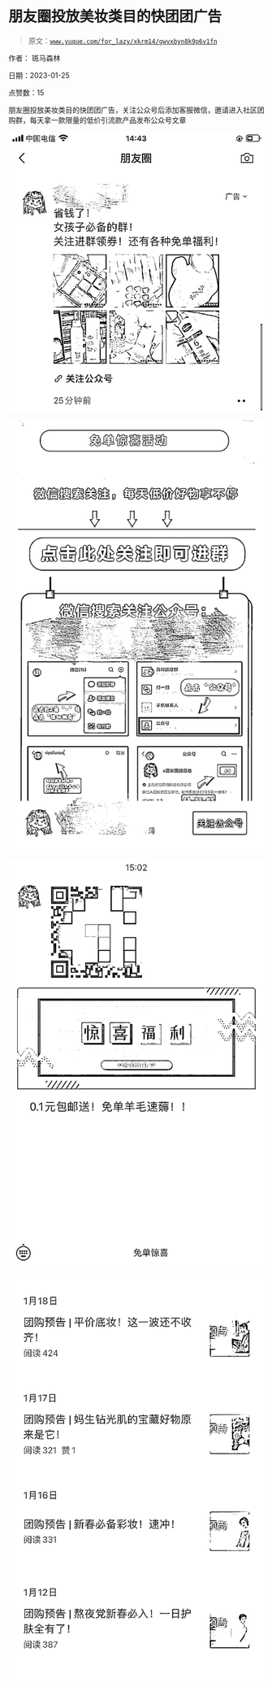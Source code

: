 # 朋友圈投放美妆类目的快团团广告

> 原文：[`www.yuque.com/for_lazy/xkrm14/gwvxbyn8k9p6v1fn`](https://www.yuque.com/for_lazy/xkrm14/gwvxbyn8k9p6v1fn)

作者： 斑马森林 

日期：2023-01-25 

点赞数：15 

朋友圈投放美妆类目的快团团广告，关注公众号后添加客服微信，邀请进入社区团购群，每天拿一款限量的低价引流款产品发布公众号文章 

![](img/5444730fcd3b99a5d29f2b1a146ef629.png) 

![](img/a5428212c4b1470418cf02949a2931ca.png) 

![](img/05ddff8070e6373dc83becfccd19cc02.png) 

![](img/260d623e6f50a27ef22fe22340ca5fc0.png) 

